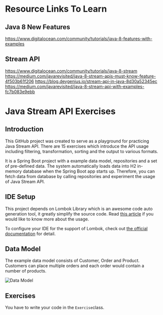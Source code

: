 # Resource Links To Learn

## Java 8 New Features
https://www.digitalocean.com/community/tutorials/java-8-features-with-examples

## Stream API
https://www.digitalocean.com/community/tutorials/java-8-stream
https://medium.com/javarevisited/java-8-stream-apis-must-know-feature-4f503b61f206
https://blog.devgenius.io/stream-api-in-java-8d30a52345ec
https://medium.com/javarevisited/java-8-stream-api-with-examples-fc7b083e9ebb

# Java Stream API Exercises

## Introduction

This GitHub project was created to serve as a playground for practicing Java Stream API. There are 15 exercises which introduce the API usage including filtering, transformation, sorting and the output to various formats.

It is a Spring Boot project with a example data model, repositories and a set of pre-defined data. The system automatically loads data into H2 in-memory database when the Spring Boot app starts up. Therefore, you can fetch data from database by calling repositories and experiment the usage of Java Stream API.

## IDE Setup

This project depends on Lombok Library which is an awesome code auto generation tool, it greatly simplify the source code. Read [this article](https://blog.devgenius.io/how-to-magically-speed-up-java-coding-76fa1a68e0f4) if you would like to know more about the usage.

To configure your IDE for the support of Lombok, check out [the official documentation](https://projectlombok.org/setup/overview) for detail.

## Data Model

The example data model consists of Customer, Order and Product. Customers can place multiple orders and each order would contain a number of products.

![Data Model](https://github.com/gavinklfong/stream-api-exercises/blob/main/blob/Data_Model.jpg?raw=true)

## Exercises

You have to write your code in the `Exercise`class.
